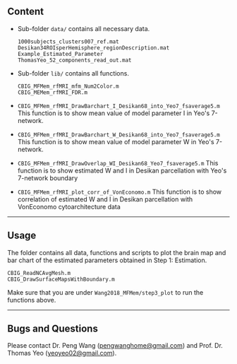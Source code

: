 
## Content

* Sub-folder `data/` contains all necessary data.

    ```
    1000subjects_clusters007_ref.mat
    Desikan34ROIsperHemisphere_regionDescription.mat
    Example_Estimated_Parameter                            
    ThomasYeo_52_components_read_out.mat                 
    ```
    
* Sub-folder `lib/` contains all functions.

   ```
   CBIG_MFMem_rfMRI_mfm_Num2Color.m
   CBIG_MEMem_rfMRI_FDR.m
   ```
   
*  `CBIG_MFMem_rfMRI_DrawBarchart_I_Desikan68_into_Yeo7_fsaverage5.m` 
   This function is to show mean value of model parameter I in Yeo's 7-network.
    
*  `CBIG_MFMem_rfMRI_DrawBarchart_W_Desikan68_into_Yeo7_fsaverage5.m` 
   This function is to show mean value of model parameter W in Yeo's 7-network.

*  `CBIG_MFMem_rfMRI_DrawOverlap_WI_Desikan68_Yeo7_fsaverage5.m` 
   This function is to show estimated W and I in Desikan parcellation with Yeo's 7-network boundary

*  `CBIG_MFMem_rfMRI_plot_corr_of_VonEconomo.m` 
   This function is to show correlation of estimated W and I in Desikan parcellation with VonEconomo cytoarchitecture data

----

## Usage

The folder contains all data, functions and scripts to plot the brain map and bar chart of the estimated parameters obtained in Step 1: Estimation.

```
CBIG_ReadNCAvgMesh.m
CBIG_DrawSurfaceMapsWithBoundary.m
```
Make sure that you are under `Wang2018_MFMem/step3_plot` to run the functions above.

----

## Bugs and Questions

Please contact Dr. Peng Wang (pengwanghome@gmail.com) and Prof. Dr. Thomas Yeo (yeoyeo02@gmail.com).
